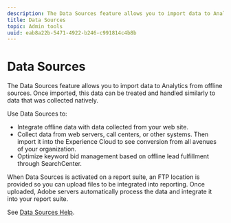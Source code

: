 ```yaml
---
description: The Data Sources feature allows you to import data to Analytics from offline sources. Once imported, this data can be treated and handled similarly to data that was collected natively.
title: Data Sources
topic: Admin tools
uuid: eab8a22b-5471-4922-b246-c991814c4b8b
---
```


# Data Sources

The Data Sources feature allows you to import data to Analytics from offline sources. Once imported, this data can be treated and handled similarly to data that was collected natively.

Use Data Sources to:

* Integrate offline data with data collected from your web site.
* Collect data from web servers, call centers, or other systems. Then import it into the Experience Cloud to see conversion from all avenues of your organization.
* Optimize keyword bid management based on offline lead fulfillment through SearchCenter.

When Data Sources is activated on a report suite, an FTP location is provided so you can upload files to be integrated into reporting. Once uploaded, Adobe servers automatically process the data and integrate it into your report suite.

See [Data Sources Help](https://docs.adobe.com/content/help/en/analytics/import/data-sources/datasrc-home.html).
